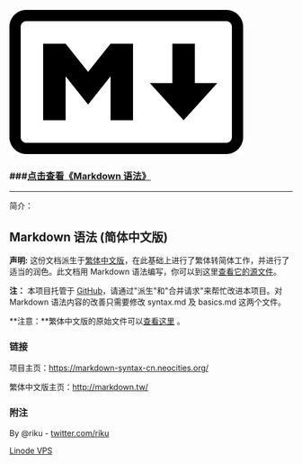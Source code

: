![Markdown](/Markdown-mark.svg "Markdown Logo")

### \###[点击查看《Markdown 语法》](https://markdown-syntax-cn.neocities.org/)

---
简介：

## Markdown 语法 (简体中文版) 

**声明:** 这份文档派生于[繁体中文版](http://markdown.tw/)，在此基础上进行了繁体转简体工作，并进行了适当的润色。此文档用 Markdown 语法编写，你可以到这里[查看它的源文件][src]。

**注：** 本项目托管于 [GitHub][]，请通过"派生"和"合并请求"来帮忙改进本项目。对 Markdown 语法内容的改善只需要修改 syntax.md 及 basics.md 这两个文件。

**注意：**繁体中文版的原始文件可以[查看这里][src] 。

  [src1]: http://gitcafe.com/riku/Markdown-Syntax-CN/blob/master/syntax.md
  [src]: https://github.com/othree/markdown-syntax-zhtw/blob/master/syntax.md
  [GitHub]: https://github.com/riku/Markdown-Syntax-CN/
  
### 链接

项目主页：<https://markdown-syntax-cn.neocities.org/>

繁体中文版主页：<http://markdown.tw/>

### 附注

By @riku - [twitter.com/riku](http://twitter.com/riku)

[Linode VPS](https://www.linode.com/lp/refer/?r=8f172925d426d78cd6f6119de00b34f209a66abd)
